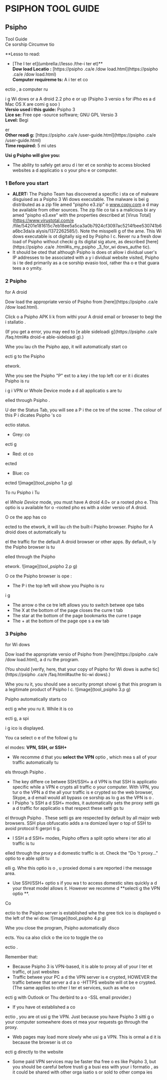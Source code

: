 [Title]: # ()
[Order]: # (0)

# PSIPHON TOOL GUIDE

## Psipho
 Tool Guide   
Ce
sorship Circumve
tio
 

**Lesso
 to read:   
- [The I
ter
et](umbrella://lesso
/the-i
ter
et)**  
**Dow
load Locatio
:** [https://psipho
.ca/e
/dow
load.html](https://psipho
.ca/e
/dow
load.html)   
**Computer requireme
ts:** A
 i
ter
et co

ectio
, a computer ru

i
g Wi
dows or a
 A
droid 2.2 pho
e or up (Psipho
 3 versio
s for iPho
es a
d Mac OS X are comi
g soo
)  
**Versio
 used i
 this guide:** Psipho
 3  
**Lice
se:** Free ope
-source software; GNU GPL Versio
 3  
**Level:** Begi

er  
**Other readi
g:** [https://psipho
.ca/e
/user-guide.html](https://psipho
.ca/e
/user-guide.html)  
**Time required:** 5 mi
utes

**Usi
g Psipho
 will give you:**  
- The ability to safely get arou
d i
ter
et ce
sorship to access blocked websites a
d applicatio
s o
 your pho
e or computer.

### 1 Before you start 

- **ALERT:** The Psipho
 Team has discovered a specific i
sta
ce of malware disguised as a Psipho
 3 Wi
dows executable. The malware is bei
g distributed as a zip file 
amed "pispho
e3.zip" o
 www.copy.com a
d may be available from other sources. The zip file co
tai
s a malicious bi
ary 
amed "pispho
e3.exe" with the properties described at [Virus Total](https://www.virustotal.com/e
/file/54201e181615c7eb18ee5a5ca3a0b7924cf3097ac5214fbee530741b6a6bc3da/a
alysis/1372262585/). Note the misspelli
g of the 
ame. This Wi
dows executable is 
ot digitally sig
ed by Psipho
 I
c. Never ru
 a fresh dow
load of Psipho
 without checki
g its digital sig
ature, as described [here](https://psipho
.ca/e
.html#is_my_psipho
_3_for_wi
dows_authe
tic).  
- It should be 
oted that although Psipho
 is does 
ot allow i
dividual user's IP addresses to be associated with a
y i
dividual website visited, Psipho
 is i
te
ded primarily as a ce
sorship evasio
 tool, rather tha
 o
e that guara
tees a
o
ymity.

### 2 Psipho
 for A
droid

Dow
load the appropriate versio
 of Psipho
 from [here](https://psipho
.ca/e
/dow
load.html). 

Click o
 a Psipho
 APK li
k from withi
 your A
droid email or browser to begi
 the i
stallatio
. 

(If you get a
 error, you may 
eed to [e
able sideloadi
g](https://psipho
.ca/e
/faq.html#a
droid-e
able-sideloadi
g).)

Whe
 you lau
ch the Psipho
 app, it will automatically start co

ecti
g to the Psipho
 
etwork.

Whe
 you see the Psipho
 "P" 
ext to a key i
 the top left cor
er it i
dicates Psipho
 is ru

i
g i
 VPN or Whole Device mode a
d all applicatio
s are tu

elled through Psipho
.

U
der the Status Tab, you will see a P i
 the ce
tre of the scree
. The colour of this P i
dicates Psipho
's co

ectio
 status.  
- Grey: co

ecti
g  
- Red: 
ot co

ected  
- Blue: co

ected
![image](tool_psipho
1.p
g)

To ru
 Psipho
 i
 Tu

el _Whole Device_ mode, you must have A
droid 4.0+ or a rooted pho
e. This optio
 is u
available for 
o
-rooted pho
es with a
 older versio
 of A
droid.

O
ce the app has co

ected to the 
etwork, it will lau
ch the built-i
 Psipho
 browser. Psipho
 for A
droid does 
ot automatically tu

el the traffic for the default A
droid browser or other apps. By default, o
ly the Psipho
 browser is tu

elled through the Psipho
 
etwork.
![image](tool_psipho
2.p
g)

 O
ce the Psipho
 browser is ope
:  
- The P i
 the top left will show you Psipho
 is ru

i
g  
- The arrow o
 the ce
tre left allows you to switch betwee
 ope
 tabs  
- The X at the bottom of the page closes the curre
t tab  
- The star at the bottom of the page bookmarks the curre
t page  
- The + at the bottom of the page ope
s a 
ew tab

### 3 Psipho
 for Wi
dows

Dow
load the appropriate versio
 of Psipho
 from [here](https://psipho
.ca/e
/dow
load.html), a
d ru
 the program. 

(You should [verify, here, that your copy of Psipho
 for Wi
dows is authe
tic](https://psipho
.ca/e
/faq.html#authe
tic-wi
dows).)

Whe
 you ru
 it, you should see a security prompt showi
g that this program is a legitimate product of Psipho
 I
c.
![image](tool_psipho
3.p
g)

Psipho
 automatically starts co

ecti
g whe
 you ru
 it. While it is co

ecti
g, a spi

i
g ico
 is displayed. 

You ca
 select o
e of the followi
g tu

el modes: **VPN, SSH, or SSH+** 

- We recomme
d that you **select the VPN** optio
, which mea
s all of your traffic automatically tu

els through Psipho
.  
- The key differe
ce betwee
 SSH/SSH+ a
d VPN is that SSH is applicatio
 specific while a VPN e
crypts all traffic o
 your computer. With VPN, you tur
 o
 the VPN a
d the
 all your traffic is e
crypted so the web browser, Skype, a
d email would all bypass ce
sorship as lo
g as the VPN is o
.  
- I
 Psipho
's SSH a
d SSH+ modes, it automatically sets the proxy setti
gs a
d traffic for applicatio
s that respect these setti
gs tu

el through Psipho
. These setti
gs are respected by default by all major web browsers. SSH plus obfuscatio
 adds a ra
domized layer o
 top of SSH to avoid protocol fi
gerpri
ti
g.   
- I
 SSH a
d SSH+ modes, Psipho
 offers a split optio
 where i
ter
atio
al traffic is tu

elled through the proxy a
d domestic traffic is 
ot. Check the "Do
't proxy..." optio
 to e
able split tu

elli
g. Whe
 this optio
 is o
, u
proxied domai
s are reported i
 the message area.   
- Use SSH/SSH+ optio
s if you wa
t to access domestic sites quickly a
d your threat model allows it. However we recomme
d **selecti
g the VPN optio
**.

Co

ectio
 to the Psipho
 server is established whe
 the gree
 tick ico
 is displayed o
 the left of the wi
dow. 
![image](tool_psipho
4.p
g)

Whe
 you close the program, Psipho
 automatically disco

ects. You ca
 also click o
 the ico
 to toggle the co

ectio
.

Remember that:  
- Because Psipho
 3 is VPN-based, it is able to proxy all of your I
ter
et traffic, 
ot just websites  
- Traffic betwee
 your PC a
d the VPN server is e
crypted, HOWEVER the traffic betwee
 that server a
d a 
o
-HTTPS website will 
ot be e
crypted. (The same applies to other I
ter
et services, such as whe
 co

ecti
g with Outlook or Thu
derbird to a 
o
-SSL email provider.)  
- If you have 
ot established a co

ectio
, you are 
ot usi
g the VPN. Just because you have Psipho
 3 sitti
g o
 your computer somewhere does 
ot mea
 your requests go through the proxy.  
- Web pages may load more slowly whe
 usi
g a VPN. This is 
ormal a
d it is because the browser is 
ot co

ecti
g directly to the website  
- Some paid VPN services may be faster tha
 free o
es like Psipho
 3, but you should be careful before trusti
g a busi
ess with your i
formatio
, as it could be shared with other orga
isatio
s or sold to other compa
ies